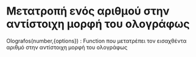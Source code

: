 # Μετατροπή ενός αριθμού στην αντίστοιχη μορφή του ολογράφως

Olografos(number,{options}) : Function που μετατρέπει τον εισαχθέντα αριθμό στην αντίστοιχη μορφή του ολογράφως
